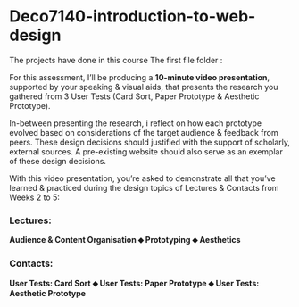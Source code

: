 # Deco7140-introduction-to-web-design
The projects have done in this course
The first file folder :

For this assessment, I’ll be producing a **10-minute video presentation**, supported by your speaking & visual aids, that presents the research you gathered from 3 User Tests (Card Sort, Paper Prototype & Aesthetic Prototype).

In-between presenting the research, i reflect on how each prototype evolved based on considerations of the target audience & feedback from peers. These design decisions should justified with the support of scholarly, external sources. A pre-existing website should also serve as an exemplar of these design decisions.

With this video presentation, you’re asked to demonstrate all that you’ve learned & practiced during the design topics of Lectures & Contacts from Weeks 2 to 5:

### Lectures:

**Audience & Content Organisation  ⬥  Prototyping  ⬥  Aesthetics**

### Contacts:

**User Tests: Card Sort  ⬥  User Tests: Paper Prototype  ⬥  User Tests: Aesthetic Prototype**
